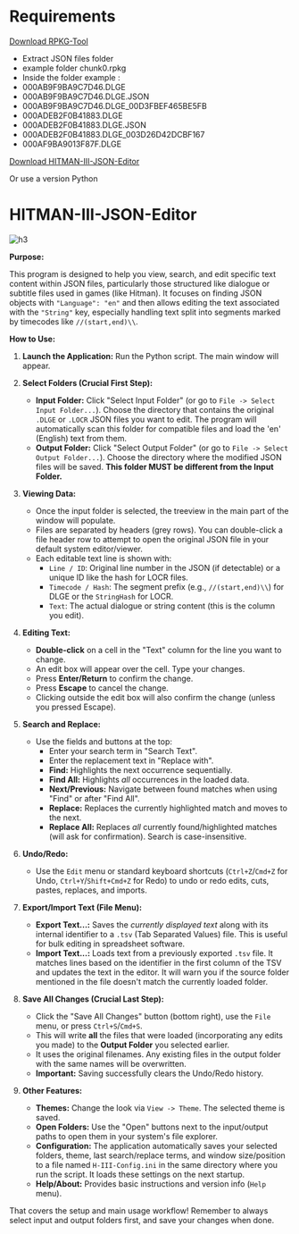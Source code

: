 
#  Requirements
[Download RPKG-Tool](https://github.com/glacier-modding/RPKG-Tool)

- Extract JSON files folder
- example folder chunk0.rpkg
- Inside the folder example :
- 000AB9F9BA9C7D46.DLGE
- 000AB9F9BA9C7D46.DLGE.JSON
- 000AB9F9BA9C7D46.DLGE_00D3FBEF465BE5FB
- 000ADEB2F0B41883.DLGE
- 000ADEB2F0B41883.DLGE.JSON
- 000ADEB2F0B41883.DLGE_003D26D42DCBF167
- 000AF9BA9013F87F.DLGE


[Download HITMAN-III-JSON-Editor](https://github.com/MrGamesKingPro/HITMAN-III-JSON-Editor/releases/tag/HITMAN-III-JSON-Editor)

Or use a version Python

# HITMAN-III-JSON-Editor

![h3](https://github.com/user-attachments/assets/08447e1a-764e-4d59-a482-89a656c5aa8b)


**Purpose:**

This program is designed to help you view, search, and edit specific text content within JSON files, particularly those structured like dialogue or subtitle files used in games (like Hitman). It focuses on finding JSON objects with `"Language": "en"` and then allows editing the text associated with the `"String"` key, especially handling text split into segments marked by timecodes like `//(start,end)\\`.

**How to Use:**

1.  **Launch the Application:** Run the Python script. The main window will appear.

2.  **Select Folders (Crucial First Step):**
    *   **Input Folder:** Click "Select Input Folder" (or go to `File -> Select Input Folder...`). Choose the directory that contains the original `.DLGE` or `.LOCR` JSON files you want to edit. The program will automatically scan this folder for compatible files and load the 'en' (English) text from them.
    *   **Output Folder:** Click "Select Output Folder" (or go to `File -> Select Output Folder...`). Choose the directory where the modified JSON files will be saved. **This folder MUST be different from the Input Folder.**

3.  **Viewing Data:**
    *   Once the input folder is selected, the treeview in the main part of the window will populate.
    *   Files are separated by headers (grey rows). You can double-click a file header row to attempt to open the original JSON file in your default system editor/viewer.
    *   Each editable text line is shown with:
        *   `Line / ID`: Original line number in the JSON (if detectable) or a unique ID like the hash for LOCR files.
        *   `Timecode / Hash`: The segment prefix (e.g., `//(start,end)\\`) for DLGE or the `StringHash` for LOCR.
        *   `Text`: The actual dialogue or string content (this is the column you edit).

4.  **Editing Text:**
    *   **Double-click** on a cell in the "Text" column for the line you want to change.
    *   An edit box will appear over the cell. Type your changes.
    *   Press **Enter/Return** to confirm the change.
    *   Press **Escape** to cancel the change.
    *   Clicking outside the edit box will also confirm the change (unless you pressed Escape).

5.  **Search and Replace:**
    *   Use the fields and buttons at the top:
        *   Enter your search term in "Search Text".
        *   Enter the replacement text in "Replace with".
        *   **Find:** Highlights the next occurrence sequentially.
        *   **Find All:** Highlights *all* occurrences in the loaded data.
        *   **Next/Previous:** Navigate between found matches when using "Find" or after "Find All".
        *   **Replace:** Replaces the currently highlighted match and moves to the next.
        *   **Replace All:** Replaces *all* currently found/highlighted matches (will ask for confirmation). Search is case-insensitive.

6.  **Undo/Redo:**
    *   Use the `Edit` menu or standard keyboard shortcuts (`Ctrl+Z`/`Cmd+Z` for Undo, `Ctrl+Y`/`Shift+Cmd+Z` for Redo) to undo or redo edits, cuts, pastes, replaces, and imports.

7.  **Export/Import Text (File Menu):**
    *   **Export Text...:** Saves the *currently displayed text* along with its internal identifier to a `.tsv` (Tab Separated Values) file. This is useful for bulk editing in spreadsheet software.
    *   **Import Text...:** Loads text from a previously exported `.tsv` file. It matches lines based on the identifier in the first column of the TSV and updates the text in the editor. It will warn you if the source folder mentioned in the file doesn't match the currently loaded folder.

8.  **Save All Changes (Crucial Last Step):**
    *   Click the "Save All Changes" button (bottom right), use the `File` menu, or press `Ctrl+S`/`Cmd+S`.
    *   This will write **all** the files that were loaded (incorporating any edits you made) to the **Output Folder** you selected earlier.
    *   It uses the original filenames. Any existing files in the output folder with the same names will be overwritten.
    *   **Important:** Saving successfully clears the Undo/Redo history.

9. **Other Features:**
    *   **Themes:** Change the look via `View -> Theme`. The selected theme is saved.
    *   **Open Folders:** Use the "Open" buttons next to the input/output paths to open them in your system's file explorer.
    *   **Configuration:** The application automatically saves your selected folders, theme, last search/replace terms, and window size/position to a file named `H-III-Config.ini` in the same directory where you run the script. It loads these settings on the next startup.
    *   **Help/About:** Provides basic instructions and version info (`Help` menu).

That covers the setup and main usage workflow! Remember to always select input and output folders first, and save your changes when done.

